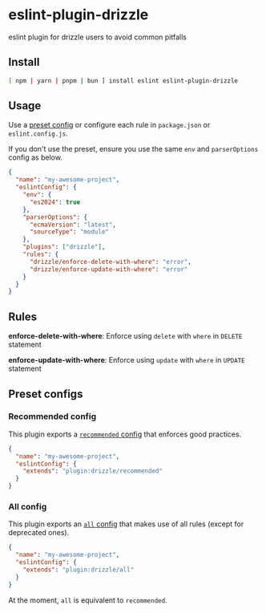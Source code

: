 # eslint-plugin-drizzle

eslint plugin for drizzle users to avoid common pitfalls

## Install

```sh
[ npm | yarn | pnpm | bun ] install eslint eslint-plugin-drizzle
```

## Usage

Use a [preset config](#preset-configs) or configure each rule in `package.json` or `eslint.config.js`.

If you don't use the preset, ensure you use the same `env` and `parserOptions` config as below.

```json
{
  "name": "my-awesome-project",
  "eslintConfig": {
    "env": {
      "es2024": true
    },
    "parserOptions": {
      "ecmaVersion": "latest",
      "sourceType": "module"
    },
    "plugins": ["drizzle"],
    "rules": {
      "drizzle/enforce-delete-with-where": "error",
      "drizzle/enforce-update-with-where": "error"
    }
  }
}
```

## Rules

**enforce-delete-with-where**: Enforce using `delete` with `where` in `DELETE` statement

**enforce-update-with-where**: Enforce using `update` with `where` in `UPDATE` statement

## Preset configs

### Recommended config

This plugin exports a [`recommended` config](src/configs/recommended.js) that enforces good practices.

```json
{
  "name": "my-awesome-project",
  "eslintConfig": {
    "extends": "plugin:drizzle/recommended"
  }
}
```

### All config

This plugin exports an [`all` config](src/configs/all.js) that makes use of all rules (except for deprecated ones).

```json
{
  "name": "my-awesome-project",
  "eslintConfig": {
    "extends": "plugin:drizzle/all"
  }
}
```

At the moment, `all` is equivalent to `recommended`.
